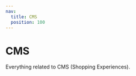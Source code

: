 ```yaml
---
nav:
  title: CMS
  position: 100
---
```


# CMS

Everything related to CMS (Shopping Experiences).
<PageRef page="../../framework/shopping-experiences" title="Shopping Experiences" sub="How to use and customize Shopping Experiences in your Shopware Frontends project" />
<PageRef page="content-pages" title="Create content pages" sub="Render a content page using the cms-base package, Render a content page using custom components" />
<PageRef page="overwriting-cms" title="Overwrite CMS blocks in Nuxt 3 app" sub="Example how to overwrite a CMS composables in your store" />

